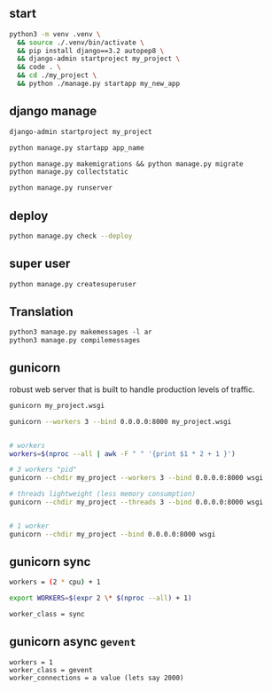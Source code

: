 ## start
```sh
python3 -m venv .venv \
  && source ./.venv/bin/activate \
  && pip install django==3.2 autopep8 \
  && django-admin startproject my_project \
  && code . \
  && cd ./my_project \
  && python ./manage.py startapp my_new_app
```


## django manage
```txt
django-admin startproject my_project

python manage.py startapp app_name

python manage.py makemigrations && python manage.py migrate
python manage.py collectstatic

python manage.py runserver
```


## deploy
```bash
python manage.py check --deploy
```


## super user
```txt
python manage.py createsuperuser
```


## Translation
```txt
python3 manage.py makemessages -l ar
python3 manage.py compilemessages
```


## gunicorn
robust web server that is built to handle production levels of traffic.
```bash
gunicorn my_project.wsgi

gunicorn --workers 3 --bind 0.0.0.0:8000 my_project.wsgi


# workers
workers=$(nproc --all | awk -F " " '{print $1 * 2 + 1 }')

# 3 workers "pid"
gunicorn --chdir my_project --workers 3 --bind 0.0.0.0:8000 wsgi

# threads lightweight (less memory consumption)
gunicorn --chdir my_project --threads 3 --bind 0.0.0.0:8000 wsgi


# 1 worker
gunicorn --chdir my_project --bind 0.0.0.0:8000 wsgi
```


## gunicorn sync
```bash
workers = (2 * cpu) + 1

export WORKERS=$(expr 2 \* $(nproc --all) + 1)

worker_class = sync
```

## gunicorn async `gevent`
```text
workers = 1
worker_class = gevent
worker_connections = a value (lets say 2000)
```
